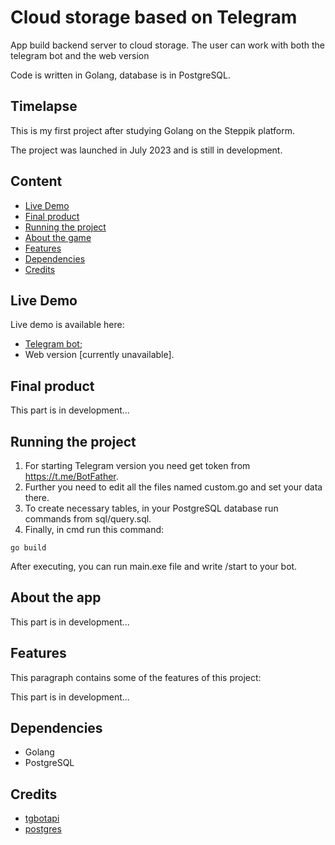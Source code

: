 
# Cloud storage based on Telegram

App build backend server to cloud storage. The user can work with both the telegram bot and the web version

Code is written in Golang, database is in PostgreSQL. 

## Timelapse
This is my first project after studying Golang on the Steppik platform.

The project was launched in July 2023 and is still in development.

## Content
- [Live Demo](https://github.com/egor-denisov/golang-tg-cloud#live-demo)
- [Final product](https://github.com/egor-denisov/golang-tg-cloud#final-product)
- [Running the project](https://github.com/egor-denisov/golang-tg-cloud#running-the-project)
- [About the game](https://github.com/egor-denisov/golang-tg-cloud#about-the-game)
- [Features](https://github.com/egor-denisov/golang-tg-cloud#features)
- [Dependencies](https://github.com/egor-denisov/golang-tg-cloud#dependencies)
- [Credits](https://github.com/egor-denisov/golang-tg-cloud#credits)

## Live Demo
Live demo is available here: 
- [Telegram bot](https://t.me/StorageTest1Bot);
- Web version [currently unavailable].
## Final product

This part is in development...

## Running the project
1) For starting Telegram version you need get token from https://t.me/BotFather. 
2) Further you need to edit all the files named custom.go and set your data there.
3) To create necessary tables, in your PostgreSQL database run commands from sql/query.sql.
4) Finally, in cmd run this command:

```
go build
```
Аfter executing, you can run main.exe file and write /start to your bot.

## About the app

This part is in development...

## Features

This paragraph contains some of the features of this project:

This part is in development...

## Dependencies
- Golang
- PostgreSQL

## Credits
- [tgbotapi](github.com/go-telegram-bot-api/telegram-bot-api/v5)
- [postgres]("github.com/lib/pq")

